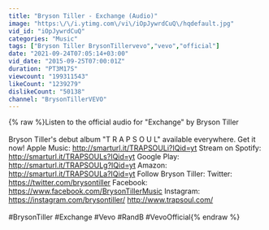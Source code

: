 ```yaml
---
title: "Bryson Tiller - Exchange (Audio)"
image: "https:\/\/i.ytimg.com\/vi\/iOpJywrdCuQ\/hqdefault.jpg"
vid_id: "iOpJywrdCuQ"
categories: "Music"
tags: ["Bryson Tiller BrysonTillervevo","vevo","official"]
date: "2021-09-24T07:05:14+03:00"
vid_date: "2015-09-25T07:00:01Z"
duration: "PT3M17S"
viewcount: "199311543"
likeCount: "1239279"
dislikeCount: "50138"
channel: "BrysonTillerVEVO"
---
```

{% raw %}Listen to the official audio for &quot;Exchange&quot; by Bryson Tiller<br /><br />Bryson Tiller's debut album &quot;T R A P S O U L&quot; available everywhere. Get it now! Apple Music: <a rel="nofollow" target="blank" href="http://smarturl.it/TRAPSOULi?IQid=yt">http://smarturl.it/TRAPSOULi?IQid=yt</a> Stream on Spotify: <a rel="nofollow" target="blank" href="http://smarturl.it/TRAPSOULs?IQid=yt">http://smarturl.it/TRAPSOULs?IQid=yt</a> Google Play: <a rel="nofollow" target="blank" href="http://smarturl.it/TRAPSOULg?IQid=yt">http://smarturl.it/TRAPSOULg?IQid=yt</a>  Amazon: <a rel="nofollow" target="blank" href="http://smarturl.it/TRAPSOULa?IQid=yt">http://smarturl.it/TRAPSOULa?IQid=yt</a>   Follow Bryson Tiller: Twitter: <a rel="nofollow" target="blank" href="https://twitter.com/brysontiller">https://twitter.com/brysontiller</a>   Facebook: <a rel="nofollow" target="blank" href="https://www.facebook.com/BrysonTillerMusic">https://www.facebook.com/BrysonTillerMusic</a>   Instagram: <a rel="nofollow" target="blank" href="https://instagram.com/brysontiller/">https://instagram.com/brysontiller/</a>   <a rel="nofollow" target="blank" href="http://www.trapsoul.com/">http://www.trapsoul.com/</a><br /><br />#BrysonTiller #Exchange #Vevo #RandB #VevoOfficial{% endraw %}
